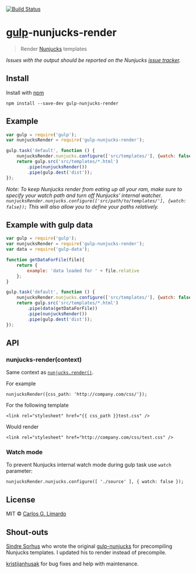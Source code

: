 [![Build Status](https://travis-ci.org/carlosl/gulp-nunjucks-render.svg?branch=master)](https://travis-ci.org/carlosl/gulp-nunjucks-render)

# [gulp](https://github.com/wearefractal/gulp)-nunjucks-render

> Render [Nunjucks](http://jlongster.github.io/nunjucks/) templates

*Issues with the output should be reported on the Nunjucks [issue tracker](https://github.com/jlongster/nunjucks/issues).*


## Install

Install with [npm](https://www.npmjs.com/package/gulp-nunjucks-render)

```
npm install --save-dev gulp-nunjucks-render
```


## Example

```js
var gulp = require('gulp');
var nunjucksRender = require('gulp-nunjucks-render');

gulp.task('default', function () {
	nunjucksRender.nunjucks.configure(['src/templates/'], {watch: false});
	return gulp.src('src/templates/*.html')
		.pipe(nunjucksRender())
		.pipe(gulp.dest('dist'));
});
```

*Note: To keep Nunjucks render from eating up all your ram, make sure to specify your watch path and turn off Nunjucks' internal watcher. ```nunjucksRender.nunjucks.configure(['src/path/to/templates/'], {watch: false});``` This will also allow you to define your paths relatively.*


## Example with gulp data

```js
var gulp = require('gulp');
var nunjucksRender = require('gulp-nunjucks-render');
var data = require('gulp-data');

function getDataForFile(file){
    return {
        example: 'data loaded for ' + file.relative
    };
}

gulp.task('default', function () {
	nunjucksRender.nunjucks.configure(['src/templates/'], {watch: false});
	return gulp.src('src/templates/*.html')
	    .pipe(data(getDataForFile))
		.pipe(nunjucksRender())
		.pipe(gulp.dest('dist'));
});
```


## API

### nunjucks-render(context)

Same context as [`nunjucks.render()`](http://jlongster.github.io/nunjucks/api.html#render).

For example
```
nunjucksRender({css_path: 'http://company.com/css/'});
```

For the following template
```
<link rel="stylesheet" href="{{ css_path }}test.css" />
```

Would render
```
<link rel="stylesheet" href="http://company.com/css/test.css" />
```

### Watch mode
To prevent Nunjucks internal watch mode during gulp task use `watch` parameter:

```
nunjucksRender.nunjucks.configure([ './source' ], { watch: false });
```

## License

MIT © [Carlos G. Limardo](http://limardo.org)

## Shout-outs

[Sindre Sorhus](http://sindresorhus.com/) who wrote the original [gulp-nunjucks](https://www.npmjs.org/package/gulp-nunjucks) for precompiling Nunjucks templates. I updated his to render instead of precompile.

[kristijanhusak](http://github.com/kristijanhusak) for bug fixes and help with maintenance.
